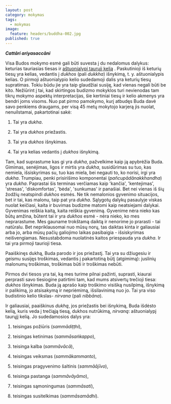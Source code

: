 ```yaml
---
layout: post
category: mokymas
tags:
  - mokymas
image:
  feature: headers/buddha-002.jpg
published: true
---
```


**_Cattāri ariyasaccāni_**

Visa Budos mokymo esmė gali būti suvesta į du nedalomus dalykus: keturias tauriasias tiesas ir <a href="../post-astuonialypis-kelias">aštuonialypį taurųjį kelią</a> . Paskutinioji iš keturių tiesų yra kelias, vedantis į *dukhos* (pali *dukkha*)  išnykimą, t. y. aštuonialypis kelias. O pirmoji aštuonialypio kelio sudedamoji dalis yra keturių tiesų supratimas. Tokiu būdu jie yra taip glaudžiai susiję, kad vienas negali būti be kito. Nežiūrint į tai, kad skirtingos budizmo mokyklos turi nevienodas tam tikrų mokymo aspektų interpretacijas, šie kertiniai tiesų ir kelio akmenys yra bendri joms visoms. Nuo pat pirmo pamokymo, kurį atbudęs Buda davė savo penkiems draugams, per visą 45 metų mokytojo karjerą jis nuolat, nenuilstamai, pakartotinai sakė:

1. Tai yra *dukha*.

2. Tai yra *dukhos* priežastis.

3. Tai yra *dukhos* išnykimas.

4. Tai yra kelias vedantis į *dukhos* išnykimą.
<!--break-->

Tam, kad suprastume kas gi yra *dukha*, pažvelkime kaip ją apybrėžia Buda. Gimimas, senėjimas, ligos ir mirtis yra *dukha*, susidūrimas su tuo, kas nemiela, išsiskyrimas su, tuo kas miela, bei negauti to, ko norisi, irgi yra *dukha*. Trumpiau, penki prisirišimo komponentai (*pañcupādānakkhandha*) yra *dukha*. Paprastai šis terminas verčiamas kaip 'kančia', 'kentejimas', 'stresas', 'diskomfortas', 'bėda', 'sunkumas' ir panašiai. Bet nei vienas iš šių žodžių neatspindi *dukhos* esmės. Ne tik nemalonios gyvenimo situacijos, bet ir tai, kas malonu, taip pat yra *dukha*. Sąlygotų dalykų pasaulyje viskas nuolat keičiasi, kaita ir buvimas budizme matomi kaip neatsiejami dalykai. Gyvenimas reiškia kaitą, kaita reiškia gyvenimą. Gyvenime nėra nieko kas būtų amžina, būtent tai ir yra *dukhos* esmė - nėra nieko, ko mes neprarastume. Mes gauname trokštamą daiktą ir nenorime jo prarasti - tai natūralu. Bet nepriklausomai nuo mūsų norų, tas daiktas kinta ir galiausiai arba jo, arba mūsų pačių galiojimo laikas pasibaigia - išsiskyrimas neišvengiamas. Nesustabdoma nuolatinės kaitos priespauda yra *dukha*. Ir tai yra pirmoji taurioji tiesa.

Paaiškinęs dukhą, Buda parodo ir jos priežastį. Tai yra su džiugesiu ir geismu susijęs troškimas, vedantis į pakartotiną būtį (atgimimą): juslinių malonumų troškimas, troškimas būti ir troškimas nebūti.

Pirmos dvi tiesos yra tai, ką mes turime pilnai pažinti, suprasti, kiaurai perprasti savo tiesiogine patirtimi tam, kad mums atsivertų trečioji tiesa: *dukhos* išnykimas. Buda ją aprašo kaip troškimo  visišką nusilpimą, išnykimą ir palikimą, jo atsisakymą ir nepriėmimą, išsilavinimą nuo jo. Tai yra viso budistinio kelio tikslas- *nirvana* (pali *nibbāna*).

Ir galiausiai, paaiškinus *dukhą*, jos priežastis bei išnykimą, Buda išdėsto kelią, kuris veda į trečiąją tiesą, dukhos nutrūkimą, *nirvaną*: aštuonialypį taurųjį kelią. Jo sudedamosios dalys yra:   

1. teisingas požiūris (*sammādiṭṭhi*),

2. teisingas ketinimas (*sammāsaṅkappo*),

3. teisinga kalba (*sammāvācā*),

4. teisingas veiksmas (*sammākammanto*),

5. teisingas pragyvenimo šaltinis (*sammāājīvo*),

6. teisinga pastanga (*sammāvāyāmo*),

7. teisingas sąmoningumas (*sammāsati*),

8. teisingas susitelkimas (*sammāsamādhi*).
